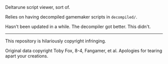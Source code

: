 Deltarune script viewer, sort of.

Relies on having decompiled gamemaker scripts in `decompiled/`.

Hasn't been updated in a while. The decompiler got better. This didn't.

----

This repository is hilariously copyright infringing.

Original data copyright Toby Fox, 8-4, Fangamer, et al. Apologies for tearing apart your creations.
